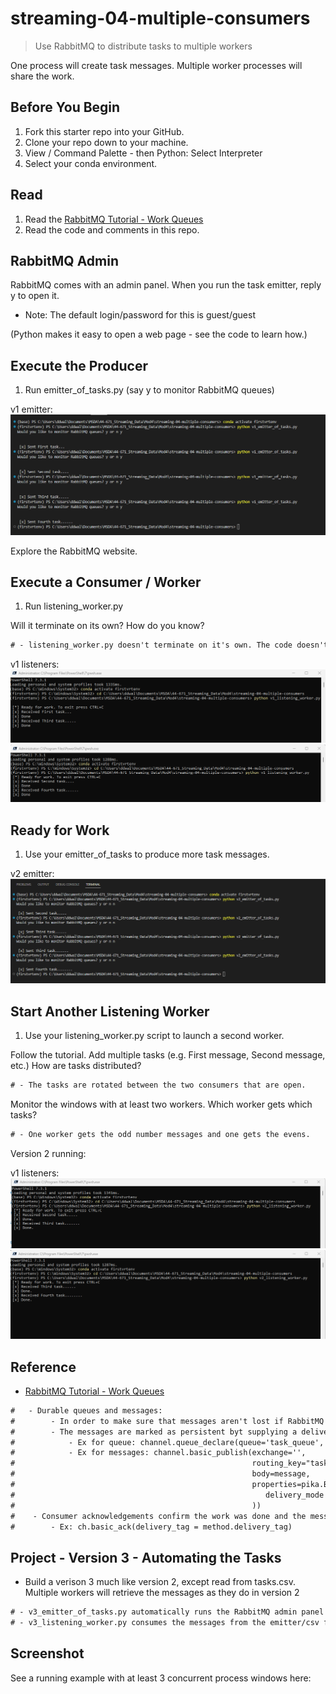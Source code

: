 # streaming-04-multiple-consumers

> Use RabbitMQ to distribute tasks to multiple workers

One process will create task messages. Multiple worker processes will share the work. 

## Before You Begin

1. Fork this starter repo into your GitHub.
1. Clone your repo down to your machine.
1. View / Command Palette - then Python: Select Interpreter
1. Select your conda environment. 

## Read

1. Read the [RabbitMQ Tutorial - Work Queues](https://www.rabbitmq.com/tutorials/tutorial-two-python.html)
1. Read the code and comments in this repo.

## RabbitMQ Admin 

RabbitMQ comes with an admin panel. When you run the task emitter, reply y to open it. 
- Note: The default login/password for this is guest/guest

(Python makes it easy to open a web page - see the code to learn how.)

## Execute the Producer

1. Run emitter_of_tasks.py (say y to monitor RabbitMQ queues)

v1 emitter:
![v1 emitting terminal script](https://github.com/ddwalk77/streaming-04-multiple-consumers/blob/main/v1_emitter.png "v1 Emitting terminal script")

Explore the RabbitMQ website.

## Execute a Consumer / Worker

1. Run listening_worker.py

Will it terminate on its own? How do you know? 
```diff
# - listening_worker.py doesn't terminate on it's own. The code doesn't have a connection termination without a KeyboardInterrupt that forces the exit.
```

v1 listeners:
![v1 listener terminal script](https://github.com/ddwalk77/streaming-04-multiple-consumers/blob/main/v1listener.png "v1 Listening terminal script")
![v1 listener terminal2 script](https://github.com/ddwalk77/streaming-04-multiple-consumers/blob/main/v1listener2.png "v1 Listening terminal2 script")

## Ready for Work

1. Use your emitter_of_tasks to produce more task messages.

v2 emitter:
![v2 emitting terminal script](https://github.com/ddwalk77/streaming-04-multiple-consumers/blob/main/v2_emitter.png "v2 Emitting terminal script")

## Start Another Listening Worker 

1. Use your listening_worker.py script to launch a second worker. 

Follow the tutorial. 
Add multiple tasks (e.g. First message, Second message, etc.)
How are tasks distributed?
```diff
# - The tasks are rotated between the two consumers that are open.
```
Monitor the windows with at least two workers. 
Which worker gets which tasks?
```diff
# - One worker gets the odd number messages and one gets the evens.
```

Version 2 running:

v1 listeners:
![v2 listener terminal script](https://github.com/ddwalk77/streaming-04-multiple-consumers/blob/main/v2listener.png "v2 Listening terminal script")
![v2 listener terminal2 script](https://github.com/ddwalk77/streaming-04-multiple-consumers/blob/main/v2listener2.png "v2 Listening terminal2 script")

## Reference

- [RabbitMQ Tutorial - Work Queues](https://www.rabbitmq.com/tutorials/tutorial-two-python.html)
```diff
#   - Durable queues and messages: 
#        - In order to make sure that messages aren't lost if RabbitMQ quts or crashes, we must mark both the queue and messages as durable. This needs to be done in the code for the emitter and listener.
#        - The messages are marked as persistent byt supplying a delivery_mode property with the value of pika.spec.PERSISTENT_DELIVERY_MODE
#            - Ex for queue: channel.queue_declare(queue='task_queue', durable=True)
#            - Ex for messages: channel.basic_publish(exchange='',
#                                                     routing_key="task_queue",
#                                                     body=message,
#                                                     properties=pika.BasicProperties(
#                                                        delivery_mode = pika.spec.PERSISTENT_DELIVERY_MODE
#                                                     ))
#    - Consumer acknowledgements confirm the work was done and the message can be deleted.
#        - Ex: ch.basic_ack(delivery_tag = method.delivery_tag)
```

## Project - Version 3 - Automating the Tasks
- Build a verison 3 much like version 2, except read from tasks.csv. Multiple workers will retrieve the messages as they do in version 2
```diff
# - v3_emitter_of_tasks.py automatically runs the RabbitMQ admin panel to monitor messages, but this can be turned off through the variable show_offer. The file name can be updated if a different file is needed instead of tasks.csv. This script produces messages to the console from the csv file.
# - v3_listening_worker.py consumes the messages from the emitter/csv file and displays them on the console with confirmations of receipt.
```

## Screenshot

See a running example with at least 3 concurrent process windows here:
